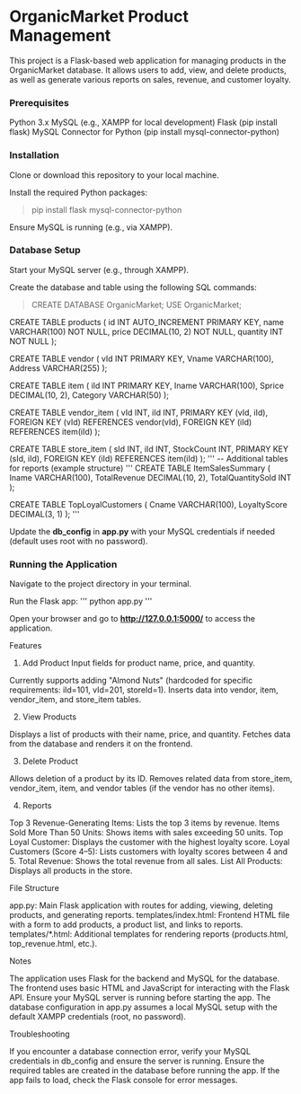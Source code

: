 # OrganicMarket Product Management
This project is a Flask-based web application for managing products in the OrganicMarket database. It allows users to add, view, and delete products, as well as generate various reports on sales, revenue, and customer loyalty.

### Prerequisites
Python 3.x
MySQL (e.g., XAMPP for local development)
Flask (pip install flask)
MySQL Connector for Python (pip install mysql-connector-python)

### Installation

Clone or download this repository to your local machine.

Install the required Python packages:

> pip install flask mysql-connector-python

Ensure MySQL is running (e.g., via XAMPP).


### Database Setup

Start your MySQL server (e.g., through XAMPP).

Create the database and table using the following SQL commands:

> CREATE DATABASE OrganicMarket;
> USE OrganicMarket;

CREATE TABLE products (
id INT AUTO_INCREMENT PRIMARY KEY,
name VARCHAR(100) NOT NULL,
price DECIMAL(10, 2) NOT NULL,
quantity INT NOT NULL
);

CREATE TABLE vendor (
vId INT PRIMARY KEY,
Vname VARCHAR(100),
Address VARCHAR(255)
);

CREATE TABLE item (
iId INT PRIMARY KEY,
Iname VARCHAR(100),
Sprice DECIMAL(10, 2),
Category VARCHAR(50)
);

CREATE TABLE vendor_item (
vId INT,
iId INT,
PRIMARY KEY (vId, iId),
FOREIGN KEY (vId) REFERENCES vendor(vId),
FOREIGN KEY (iId) REFERENCES item(iId)
);

CREATE TABLE store_item (
sId INT,
iId INT,
StockCount INT,
PRIMARY KEY (sId, iId),
FOREIGN KEY (iId) REFERENCES item(iId)
);
'''
-- Additional tables for reports (example structure)
'''
CREATE TABLE ItemSalesSummary (
Iname VARCHAR(100),
TotalRevenue DECIMAL(10, 2),
TotalQuantitySold INT
);

CREATE TABLE TopLoyalCustomers (
Cname VARCHAR(100),
LoyaltyScore DECIMAL(3, 1)
);
'''

Update the **db_config** in **app.py** with your MySQL credentials if needed (default uses root with no password).


### Running the Application

Navigate to the project directory in your terminal.

Run the Flask app:
'''
python app.py
'''

Open your browser and go to **http://127.0.0.1:5000/** to access the application.


Features
1. Add Product
Input fields for product name, price, and quantity.








Currently supports adding "Almond Nuts" (hardcoded for specific requirements: iId=101, vId=201, storeId=1).
Inserts data into vendor, item, vendor_item, and store_item tables.

2. View Products










Displays a list of products with their name, price, and quantity.
Fetches data from the database and renders it on the frontend.

3. Delete Product















Allows deletion of a product by its ID.
Removes related data from store_item, vendor_item, item, and vendor tables (if the vendor has no other items).

4. Reports













Top 3 Revenue-Generating Items: Lists the top 3 items by revenue.
Items Sold More Than 50 Units: Shows items with sales exceeding 50 units.
Top Loyal Customer: Displays the customer with the highest loyalty score.
Loyal Customers (Score 4–5): Lists customers with loyalty scores between 4 and 5.
Total Revenue: Shows the total revenue from all sales.
List All Products: Displays all products in the store.

File Structure

app.py: Main Flask application with routes for adding, viewing, deleting products, and generating reports.
templates/index.html: Frontend HTML file with a form to add products, a product list, and links to reports.
templates/*.html: Additional templates for rendering reports (products.html, top_revenue.html, etc.).

Notes

The application uses Flask for the backend and MySQL for the database.
The frontend uses basic HTML and JavaScript for interacting with the Flask API.
Ensure your MySQL server is running before starting the app.
The database configuration in app.py assumes a local MySQL setup with the default XAMPP credentials (root, no password).

Troubleshooting

If you encounter a database connection error, verify your MySQL credentials in db_config and ensure the server is running.
Ensure the required tables are created in the database before running the app.
If the app fails to load, check the Flask console for error messages.
